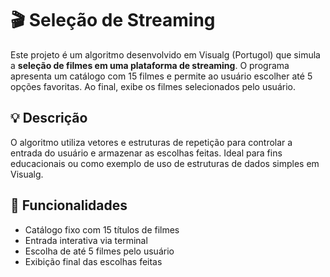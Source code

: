 # 🎬 Seleção de Streaming

Este projeto é um algoritmo desenvolvido em Visualg (Portugol) que simula a **seleção de filmes em uma plataforma de streaming**. O programa apresenta um catálogo com 15 filmes e permite ao usuário escolher até 5 opções favoritas. Ao final, exibe os filmes selecionados pelo usuário.

## 💡 Descrição

O algoritmo utiliza vetores e estruturas de repetição para controlar a entrada do usuário e armazenar as escolhas feitas. Ideal para fins educacionais ou como exemplo de uso de estruturas de dados simples em Visualg.

## 🧩 Funcionalidades

- Catálogo fixo com 15 títulos de filmes
- Entrada interativa via terminal
- Escolha de até 5 filmes pelo usuário
- Exibição final das escolhas feitas
